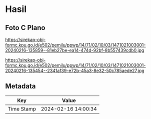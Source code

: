 # Hasil

## Foto C Plano

https://sirekap-obj-formc.kpu.go.id/e502/pemilu/ppwp/14/71/02/10/03/1471021003001-20240216-135859--81eb27be-ea14-474d-92bf-8b557439cdb0.jpg

https://sirekap-obj-formc.kpu.go.id/e502/pemilu/ppwp/14/71/02/10/03/1471021003001-20240216-135454--2341af39-e72b-45a3-8e32-50c785aede27.jpg


## Metadata

| Key        | Value               |
| ---------- | ------------------- |
| Time Stamp | 2024-02-16 14:00:34 |




